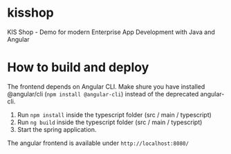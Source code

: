 # kisshop
KIS Shop - Demo for modern Enterprise App Development with Java and Angular

# How to build and deploy
The frontend depends on Angular CLI. Make shure you have installed @angular/cli (<code>npm install @angular-cli</code>) instead 
of the deprecated angular-cli.

1. Run <code>npm install</code> inside the typescript folder (src / main / typescript)
2. Run <code>ng build</code> inside the typescript folder (src / main / typescript)
3. Start the spring application.
 
The angular frontend is available under <code>http://localhost:8080/</code>
